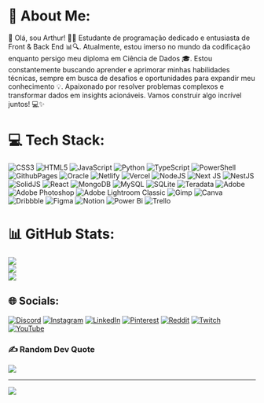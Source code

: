 # 💫 About Me:
👋 Olá, sou Arthur! 👨‍💻 Estudante de programação dedicado e entusiasta de Front & Back End 📊🔍. Atualmente, estou imerso no mundo da codificação enquanto persigo meu diploma em Ciência de Dados 🎓. Estou constantemente buscando aprender e aprimorar minhas habilidades técnicas, sempre em busca de desafios e oportunidades para expandir meu conhecimento 💡. Apaixonado por resolver problemas complexos e transformar dados em insights acionáveis. Vamos construir algo incrível juntos! 💻✨


# 💻 Tech Stack:
![CSS3](https://img.shields.io/badge/css3-%231572B6.svg?style=for-the-badge&logo=css3&logoColor=white) ![HTML5](https://img.shields.io/badge/html5-%23E34F26.svg?style=for-the-badge&logo=html5&logoColor=white) ![JavaScript](https://img.shields.io/badge/javascript-%23323330.svg?style=for-the-badge&logo=javascript&logoColor=%23F7DF1E) ![Python](https://img.shields.io/badge/python-3670A0?style=for-the-badge&logo=python&logoColor=ffdd54) ![TypeScript](https://img.shields.io/badge/typescript-%23007ACC.svg?style=for-the-badge&logo=typescript&logoColor=white) ![PowerShell](https://img.shields.io/badge/PowerShell-%235391FE.svg?style=for-the-badge&logo=powershell&logoColor=white) ![GithubPages](https://img.shields.io/badge/github%20pages-121013?style=for-the-badge&logo=github&logoColor=white) ![Oracle](https://img.shields.io/badge/Oracle-F80000?style=for-the-badge&logo=oracle&logoColor=white) ![Netlify](https://img.shields.io/badge/netlify-%23000000.svg?style=for-the-badge&logo=netlify&logoColor=#00C7B7) ![Vercel](https://img.shields.io/badge/vercel-%23000000.svg?style=for-the-badge&logo=vercel&logoColor=white) ![NodeJS](https://img.shields.io/badge/node.js-6DA55F?style=for-the-badge&logo=node.js&logoColor=white) ![Next JS](https://img.shields.io/badge/Next-black?style=for-the-badge&logo=next.js&logoColor=white) ![NestJS](https://img.shields.io/badge/nestjs-%23E0234E.svg?style=for-the-badge&logo=nestjs&logoColor=white) ![SolidJS](https://img.shields.io/badge/SolidJS-2c4f7c?style=for-the-badge&logo=solid&logoColor=c8c9cb) ![React](https://img.shields.io/badge/react-%2320232a.svg?style=for-the-badge&logo=react&logoColor=%2361DAFB) ![MongoDB](https://img.shields.io/badge/MongoDB-%234ea94b.svg?style=for-the-badge&logo=mongodb&logoColor=white) ![MySQL](https://img.shields.io/badge/mysql-%2300000f.svg?style=for-the-badge&logo=mysql&logoColor=white) ![SQLite](https://img.shields.io/badge/sqlite-%2307405e.svg?style=for-the-badge&logo=sqlite&logoColor=white) ![Teradata](https://img.shields.io/badge/Teradata-F37440?style=for-the-badge&logo=teradata&logoColor=white) ![Adobe](https://img.shields.io/badge/adobe-%23FF0000.svg?style=for-the-badge&logo=adobe&logoColor=white) ![Adobe Photoshop](https://img.shields.io/badge/adobe%20photoshop-%2331A8FF.svg?style=for-the-badge&logo=adobe%20photoshop&logoColor=white) ![Adobe Lightroom Classic](https://img.shields.io/badge/Adobe%20Lightroom%20Classic-31A8FF.svg?style=for-the-badge&logo=Adobe%20Lightroom%20Classic&logoColor=white) ![Gimp](https://img.shields.io/badge/Gimp-657D8B?style=for-the-badge&logo=gimp&logoColor=FFFFFF) ![Canva](https://img.shields.io/badge/Canva-%2300C4CC.svg?style=for-the-badge&logo=Canva&logoColor=white) ![Dribbble](https://img.shields.io/badge/Dribbble-EA4C89?style=for-the-badge&logo=dribbble&logoColor=white) ![Figma](https://img.shields.io/badge/figma-%23F24E1E.svg?style=for-the-badge&logo=figma&logoColor=white) ![Notion](https://img.shields.io/badge/Notion-%23000000.svg?style=for-the-badge&logo=notion&logoColor=white) ![Power Bi](https://img.shields.io/badge/power_bi-F2C811?style=for-the-badge&logo=powerbi&logoColor=black) ![Trello](https://img.shields.io/badge/Trello-%23026AA7.svg?style=for-the-badge&logo=Trello&logoColor=white)
# 📊 GitHub Stats:
![](https://github-readme-stats.vercel.app/api?username=ArthurSantProg&theme=dark&hide_border=true&include_all_commits=false&count_private=true)<br/>
![](https://github-readme-streak-stats.herokuapp.com/?user=ArthurSantProg&theme=dark&hide_border=true)<br/>
![](https://github-readme-stats.vercel.app/api/top-langs/?username=ArthurSantProg&theme=dark&hide_border=true&include_all_commits=false&count_private=true&layout=compact)

## 🌐 Socials:
[![Discord](https://img.shields.io/badge/Discord-%237289DA.svg?logo=discord&logoColor=white)](https://discord.gg/ArthurSantPro) [![Instagram](https://img.shields.io/badge/Instagram-%23E4405F.svg?logo=Instagram&logoColor=white)](https://instagram.com/ArthurSantPro) [![LinkedIn](https://img.shields.io/badge/LinkedIn-%230077B5.svg?logo=linkedin&logoColor=white)](https://linkedin.com/in/ArthurSantPro) [![Pinterest](https://img.shields.io/badge/Pinterest-%23E60023.svg?logo=Pinterest&logoColor=white)](https://pinterest.com/ArthurSantPro) [![Reddit](https://img.shields.io/badge/Reddit-%23FF4500.svg?logo=Reddit&logoColor=white)](https://reddit.com/user/ArthurSantPro) [![Twitch](https://img.shields.io/badge/Twitch-%239146FF.svg?logo=Twitch&logoColor=white)](https://twitch.tv/ArthurSantPro) [![YouTube](https://img.shields.io/badge/YouTube-%23FF0000.svg?logo=YouTube&logoColor=white)](https://youtube.com/@ArthurSantPro) 

### ✍️ Random Dev Quote
![](https://quotes-github-readme.vercel.app/api?type=horizontal&theme=radical)

---
[![](https://visitcount.itsvg.in/api?id=ArthurSantProg&icon=0&color=12)](https://visitcount.itsvg.in)

<!-- Proudly created with GPRM ( https://gprm.itsvg.in ) -->
